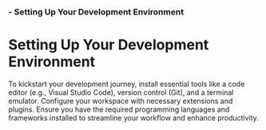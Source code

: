 ### - Setting Up Your Development Environment

# Setting Up Your Development Environment

To kickstart your development journey, install essential tools like a code editor (e.g., Visual Studio Code), version control (Git), and a terminal emulator. Configure your workspace with necessary extensions and plugins. Ensure you have the required programming languages and frameworks installed to streamline your workflow and enhance productivity.